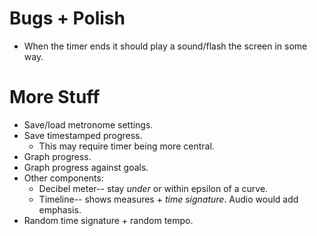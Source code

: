 Bugs + Polish
===

* When the timer ends it should play a sound/flash the screen in some way.

More Stuff
===

* Save/load metronome settings.
* Save timestamped progress.
    * This may require timer being more central.
* Graph progress.
* Graph progress against goals.
* Other components:
    * Decibel meter-- stay *under* or within epsilon of a curve.
    * Timeline-- shows measures + *time signature*. Audio would add emphasis.
* Random time signature + random tempo.